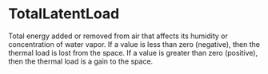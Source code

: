 TotalLatentLoad
===============

Total energy added or removed from air that affects its humidity or concentration of water vapor. If a value is less than zero (negative), then the thermal load is lost from the space. If a value is greater than zero (positive), then the thermal load is a gain to the space.
